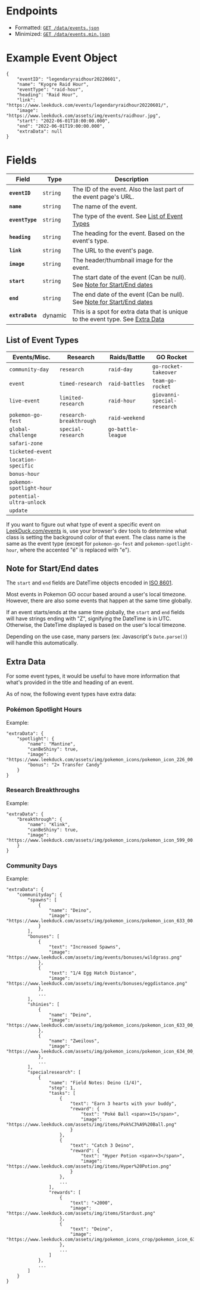 # Endpoints

- Formatted: [`GET /data/events.json`](https://raw.githubusercontent.com/bigfoott/ScrapedDuck/data/events.json)
- Minimized: [`GET /data/events.min.json`](https://raw.githubusercontent.com/bigfoott/ScrapedDuck/data/events.min.json)

# Example Event Object

```
{
    "eventID": "legendaryraidhour20220601",
    "name": "Kyogre Raid Hour",
    "eventType": "raid-hour",
    "heading": "Raid Hour",
    "link": "https://www.leekduck.com/events/legendaryraidhour20220601/",
    "image": "https://www.leekduck.com/assets/img/events/raidhour.jpg",
    "start": "2022-06-01T18:00:00.000",
    "end": "2022-06-01T19:00:00.000",
    "extraData": null
}
```
# Fields

| Field           | Type     | Description
|---------------- |--------- |---------------------
| **`eventID`**   | `string` | The ID of the event. Also the last part of the event page's URL.
| **`name`**      | `string` | The name of the event.
| **`eventType`** | `string` | The type of the event. See [List of Event Types](#list-of-event-types)
| **`heading`**   | `string` | The heading for the event. Based on the event's type.
| **`link`**      | `string` | The URL to the event's page.
| **`image`**     | `string` | The header/thumbnail image for the event.
| **`start`**     | `string` | The start date of the event (Can be null). See [Note for Start/End dates](#note-for-startend-dates)
| **`end`**       | `string` | The end date of the event (Can be null). See [Note for Start/End dates](#note-for-startend-dates)
| **`extraData`** | dynamic  | This is a spot for extra data that is unique to the event type. See [Extra Data](#extra-data)

## List of Event Types

| Events/Misc.               | Research                  | Raids/Battle         | GO Rocket
|--------------------------- |-------------------------- |--------------------- |------------------------------
| `community-day`          | `research`              | `raid-day`         | `go-rocket-takeover`
| `event`                  | `timed-research`        | `raid-battles`     | `team-go-rocket`
| `live-event`             | `limited-research`      | `raid-hour`        | `giovanni-special-research`
| `pokemon-go-fest`        | `research-breakthrough` | `raid-weekend`
| `global-challenge`       | `special-research`      | `go-battle-league`
| `safari-zone`
| `ticketed-event`
| `location-specific`
| `bonus-hour`
| `pokemon-spotlight-hour`
| `potential-ultra-unlock`
| `update`

If you want to figure out what type of event a specific event on [LeekDuck.com/events](https://www.leekduck.com/events/) is, use your browser's dev tools to determine what class is setting the background color of that event. The class name is the same as the event type (except for `pokemon-go-fest` and `pokemon-spotlight-hour`, where the accented "é" is replaced with "e").

## Note for Start/End dates

The `start` and `end` fields are DateTime objects encoded in [ISO 8601](https://en.wikipedia.org/wiki/ISO_8601).

Most events in Pokemon GO occur based around a user's local timezone. However, there are also some events that happen at the same time globally.

If an event starts/ends at the same time globally, the `start` and `end` fields will have strings ending with "Z", signifying the DateTime is in UTC. Otherwise, the DateTime displayed is based on the user's local timezone.

Depending on the use case, many parsers (ex: Javascript's `Date.parse()`) will handle this automatically.

## Extra Data

For some event types, it would be useful to have more information that what's provided in the title and heading of an event.

As of now, the following event types have extra data:

### Pokémon Spotlight Hours

Example:

```
"extraData": {
    "spotlight": {
        "name": "Mantine",
        "canBeShiny": true,
        "image": "https://www.leekduck.com/assets/img/pokemon_icons/pokemon_icon_226_00.png",
        "bonus": "2× Transfer Candy"
    }
}
```

### Research Breakthroughs

Example:

```
"extraData": {
    "breakthrough": {
        "name": "Klink",
        "canBeShiny": true,
        "image": "https://www.leekduck.com/assets/img/pokemon_icons/pokemon_icon_599_00.png"
    }
}
```

### Community Days

Example:

```
"extraData": {
    "communityday": {
        "spawns": [
            {
                "name": "Deino",
                "image": "https://www.leekduck.com/assets/img/pokemon_icons/pokemon_icon_633_00.png"
            }
        ],
        "bonuses": [
            {
                "text": "Increased Spawns",
                "image": "https://www.leekduck.com/assets/img/events/bonuses/wildgrass.png"
            },
            {
                "text": "1/4 Egg Hatch Distance",
                "image": "https://www.leekduck.com/assets/img/events/bonuses/eggdistance.png"
            },
            ...
        ],
        "shinies": [
            {
                "name": "Deino",
                "image": "https://www.leekduck.com/assets/img/pokemon_icons/pokemon_icon_633_00_shiny.png"
            },
            {
                "name": "Zweilous",
                "image": "https://www.leekduck.com/assets/img/pokemon_icons/pokemon_icon_634_00_shiny.png"
            },
            ...
        ],
        "specialresearch": [
            {
                "name": "Field Notes: Deino (1/4)",
                "step": 1,
                "tasks": [
                    {
                        "text": "Earn 3 hearts with your buddy",
                        "reward": {
                            "text": "Poké Ball <span>×15</span>",
                            "image": "https://www.leekduck.com/assets/img/items/Pok%C3%A9%20Ball.png"
                        }
                    },
                    {
                        "text": "Catch 3 Deino",
                        "reward": {
                            "text": "Hyper Potion <span>×3</span>",
                            "image": "https://www.leekduck.com/assets/img/items/Hyper%20Potion.png"
                        }
                    },
                    ...
                ],
                "rewards": [
                    {
                        "text": "×2000",
                        "image": "https://www.leekduck.com/assets/img/items/Stardust.png"
                    },
                    {
                        "text": "Deino",
                        "image": "https://www.leekduck.com/assets/img/pokemon_icons_crop/pokemon_icon_633_00.png"
                    },
                    ...
                ]
            },
            ...
        ]
    }
}
```

